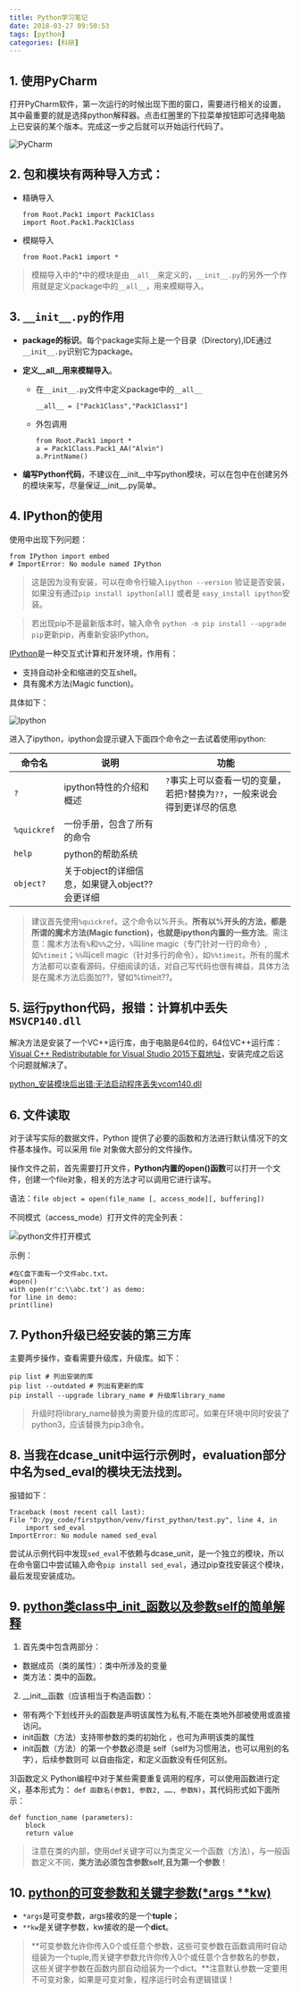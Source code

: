 ```yaml
---
title: Python学习笔记
date: 2018-03-27 09:50:53
tags: [python]
categories: [科研]
---
```


## 1. 使用PyCharm
打开PyCharm软件，第一次运行的时候出现下图的窗口，需要进行相关的设置，其中最重要的就是选择python解释器。点击红圈里的下拉菜单按钮即可选择电脑上已安装的某个版本。完成这一步之后就可以开始运行代码了。

![PyCharm](/images/PyCharm.png)


## 2. 包和模块有两种导入方式：

- 精确导入
    
    ```
    from Root.Pack1 import Pack1Class
    import Root.Pack1.Pack1Class
    ```
- 模糊导入
        
    ```
    from Root.Pack1 import *
    ```
> 模糊导入中的*中的模块是由`__all__`来定义的，`__init__.py`的另外一个作用就是定义package中的`__all__`，用来模糊导入。

## 3. `__init__.py`的作用
- **package的标识**。每个package实际上是一个目录（Directory),IDE通过`__init__.py`识别它为package。
-  **定义__all__用来模糊导入**。
    - 在`__init__.py`文件中定义package中的`__all__`
    
        ```
        __all__ = ["Pack1Class","Pack1Class1"]
        ```
    
    - 外包调用
        ```
        from Root.Pack1 import *
        a = Pack1Class.Pack1_AA("Alvin")
        a.PrintName()
        ```

-  **编写Python代码**，不建议在__init__中写python模块，可以在包中在创建另外的模块来写，尽量保证__init__.py简单。

## 4. IPython的使用

使用中出现下列问题：
```
from IPython import embed
# ImportError: No module named IPython
```

> 这是因为没有安装，可以在命令行输入`ipython --version` 验证是否安装，如果没有通过`pip install ipython[all]`  或者是 `easy_install ipython`安装。

> 若出现pip不是最新版本时，输入命令 `python -m pip install --upgrade pip`更新pip，再重新安装IPython。


[IPython](http://ipython.org/ipython-doc/stable/index.html)是一种交互式计算和开发环境，作用有：
- 支持自动补全和缩进的交互shell。
- 具有魔术方法(Magic function)。
    
具体如下：

![Ipython](/images/Ipython.png)

进入了ipython，ipython会提示键入下面四个命令之一去试着使用ipython:

命令名 | 说明 | 功能
---|---|---
`?` | ipython特性的介绍和概述 | `?`事实上可以查看一切的变量，若把`?`替换为`??`，一般来说会得到更详尽的信息
`%quickref` | 一份手册，包含了所有的命令 | 
`help` | python的帮助系统 | 
`object?` | 关于object的详细信息，如果键入object??会更详细 | 

> 建议首先使用`%quickref`。这个命令以%开头。**所有以%开头的方法，都是所谓的魔术方法(Magic function)，也就是ipython内置的一些方法**。需注意：魔术方法有`%`和`%%`之分，`%`叫line magic（专门针对一行的命令）,如`%timeit`；`%%`叫cell magic（针对多行的命令），如`%%timeit`。所有的魔术方法都可以查看源码，仔细阅读的话，对自己写代码也很有裨益，具体方法是在魔术方法后面加??，譬如%timeit??。

## 5. 运行python代码，报错：计算机中丢失`MSVCP140.dll`

解决方法是安装了一个VC++运行库，由于电脑是64位的，64位VC++运行库：[Visual C++ Redistributable for Visual Studio 2015下载地址](https://www.microsoft.com/zh-cn/download/confirmation.aspx?id=48145)，安装完成之后这个问题就解决了。

[python_安装模块后出错:无法启动程序丢失vcom140.dll](https://blog.csdn.net/m0_38034312/article/details/78820113)

## 6. 文件读取
对于读写实际的数据文件，Python 提供了必要的函数和方法进行默认情况下的文件基本操作。可以采用 file 对象做大部分的文件操作。

操作文件之前，首先需要打开文件，**Python内置的open()函数**可以打开一个文件，创建一个file对象，相关的方法才可以调用它进行读写。

语法：`file object = open(file_name [, access_mode][, buffering])`

不同模式（access_mode）打开文件的完全列表：

![python文件打开模式](/images/python文件打开模式.png)


示例：
```
#在C盘下面有一个文件abc.txt。  
#open()  
with open(r'c:\\abc.txt') as demo:  
for line in demo:  
print(line)  
```

## 7. Python升级已经安装的第三方库

主要两步操作，查看需要升级库，升级库。如下：

```
pip list # 列出安装的库
pip list --outdated # 列出有更新的库
pip install --upgrade library_name # 升级库library_name
```

> 升级时将library_name替换为需要升级的库即可。如果在环境中同时安装了python3，应该替换为pip3命令。

## 8. 当我在dcase_unit中运行示例时，evaluation部分中名为sed_eval的模块无法找到。

报错如下：

```
Traceback (most recent call last):
File "D:/py_code/firstpython/venv/first_python/test.py", line 4, in 
	import sed_eval
ImportError: No module named sed_eval
```

尝试从示例代码中发现`sed_eval`不依赖与dcase_unit，是一个独立的模块，所以在命令窗口中尝试输入命令`pip install sed_eval`，通过pip查找安装这个模块，最后发现安装成功。

## 9. [python类class中_init_函数以及参数self的简单解释](https://blog.csdn.net/ly_ysys629/article/details/54893185)

1) 首先类中包含两部分：
- 数据成员（类的属性）：类中所涉及的变量
- 类方法：类中的函数。

2) \__init__函数（应该相当于构造函数）：

- 带有两个下划线开头的函数是声明该属性为私有,不能在类地外部被使用或直接访问。 
- init函数（方法）支持带参数的类的初始化 ，也可为声明该类的属性 
- init函数（方法）的第一个参数必须是 self（self为习惯用法，也可以用别的名字），后续参数则可 以自由指定，和定义函数没有任何区别。

3)函数定义
Python编程中对于某些需要重复调用的程序，可以使用函数进行定义，基本形式为： `def 函数名(参数1, 参数2, ……, 参数N)`，其代码形式如下面所示：

```
def function_name (parameters): 
    block
    return value
```
> 注意在类的内部，使用def关键字可以为类定义一个函数（方法），与一般函数定义不同，**类方法必须包含参数self,且为第一个参数**！

## 10. [python的可变参数和关键字参数(*args **kw)](https://blog.csdn.net/sanbingyutuoniao123/article/details/56016008)

- `*args`是可变参数，args接收的是一个**tuple**；
- `**kw`是关键字参数，kw接收的是一个**dict**。

> **可变参数允许你传入0个或任意个参数，这些可变参数在函数调用时自动组装为一个tuple,而关键字参数允许你传入0个或任意个含参数名的参数，这些关键字参数在函数内部自动组装为一个dict。**注意默认参数一定要用不可变对象，如果是可变对象，程序运行时会有逻辑错误！